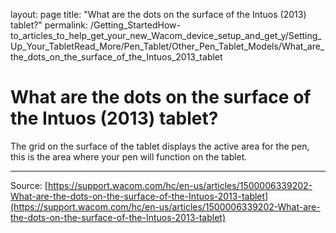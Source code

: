 layout: page
title: "What are the dots on the surface of the Intuos (2013) tablet?"
permalink: /Getting_StartedHow-to_articles_to_help_get_your_new_Wacom_device_setup_and_get_y/Setting_Up_Your_TabletRead_More/Pen_Tablet/Other_Pen_Tablet_Models/What_are_the_dots_on_the_surface_of_the_Intuos_2013_tablet

# What are the dots on the surface of the Intuos (2013) tablet?

The grid on the surface of the tablet displays the active area for the pen, this is the area where your pen will function on the tablet.

---
Source: [https://support.wacom.com/hc/en-us/articles/1500006339202-What-are-the-dots-on-the-surface-of-the-Intuos-2013-tablet](https://support.wacom.com/hc/en-us/articles/1500006339202-What-are-the-dots-on-the-surface-of-the-Intuos-2013-tablet)
